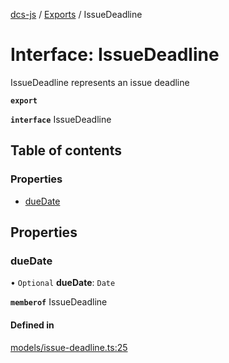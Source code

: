 [dcs-js](../README.md) / [Exports](../modules.md) / IssueDeadline

# Interface: IssueDeadline

IssueDeadline represents an issue deadline

**`export`**

**`interface`** IssueDeadline

## Table of contents

### Properties

- [dueDate](IssueDeadline.md#duedate)

## Properties

### <a id="duedate" name="duedate"></a> dueDate

• `Optional` **dueDate**: `Date`

**`memberof`** IssueDeadline

#### Defined in

[models/issue-deadline.ts:25](https://github.com/unfoldingWord/dcs-js/blob/c677a54/models/issue-deadline.ts#L25)
